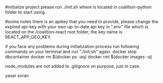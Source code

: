 #initialize project
please run ./init.sh where is located in coalition-python folder to start using.

#some notes
there is an apikey that you need to provide, please change the expired api-key with your own up-to-date api key in ".env" file which is located on the /coalition-react root folder, the key name is REACT_APP_GEO_KEY.

if you face any problems during initialization process run following commands on your terminal and run "./init.sh" again.
docker stop dbcontainer
docker rm $(docker ps -aq)
docker rmi $(docker images -q)

node_modules are not added to .gitignore on purpose, just in case.

yasar soran